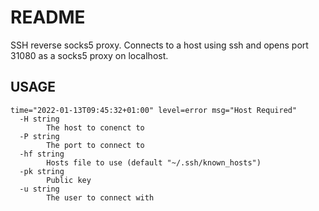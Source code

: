 
# README
SSH reverse socks5 proxy.
Connects to a host using ssh and opens port 31080 as a socks5 proxy on localhost.

## USAGE
```
time="2022-01-13T09:45:32+01:00" level=error msg="Host Required"
  -H string
        The host to conenct to
  -P string
        The port to connect to
  -hf string
        Hosts file to use (default "~/.ssh/known_hosts")
  -pk string
        Public key
  -u string
        The user to connect with

```
